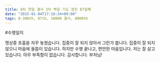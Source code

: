 ```yaml
---
title: 8차 천일 결사 3차 백일 기도 정진 87일째
date: "2015-01-04T17:18:34+09:00"
tags: 8-300th, 87th, 10000 결사, 8000th
---
```


#수행일지

명상중 호흡을 자꾸 놓쳤습니다. 집중이 잘 되지 않아서 그런가 봅니다. 집중이 잘 되지 않으니 마음에 들뜸이 있습니다. 하지만 수행 끝나고, 편안한 마음입니다. 저는 잘 살고 있습니다. 아무 부족함이 없습니다. 감사합니다. 부처님!

